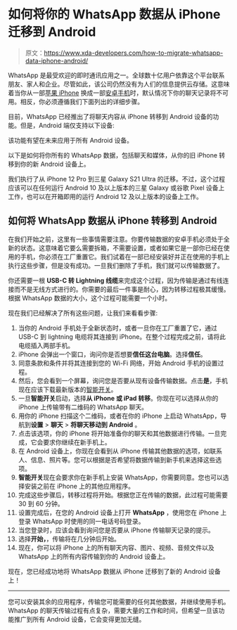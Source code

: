 # 如何将你的 WhatsApp 数据从 iPhone 迁移到 Android

> 原文：<https://www.xda-developers.com/how-to-migrate-whatsapp-data-iphone-android/>

WhatsApp 是最受欢迎的即时通讯应用之一。全球数十亿用户依靠这个平台联系朋友、家人和企业。尽管如此，该公司仍然没有为人们的信息提供云存储。这意味着当你从一部[苹果 iPhone](http://xda-developers.com/best-iphone) 换成一部[安卓手机](https://www.xda-developers.com/best-phones/)时，默认情况下你的聊天记录将不可用。相反，你必须遵循我们下面列出的详细步骤。

目前，WhatsApp 已经推出了将聊天内容从 iPhone 转移到 Android 设备的功能。但是，Android 端仅支持以下设备:

该功能有望在未来应用于所有 Android 设备。

以下是如何将你所有的 WhatsApp 数据，包括聊天和媒体，从你的旧 iPhone 转移到你的新 Android 设备上。

我们执行了从 iPhone 12 Pro 到三星 Galaxy S21 Ultra 的迁移。不过，这个过程应该可以在任何运行 Android 10 及以上版本的三星 Galaxy 或谷歌 Pixel 设备上工作，也可以在开箱即用的运行 Android 12 及以上版本的设备上工作。

## 如何将 WhatsApp 数据从 iPhone 转移到 Android

在我们开始之前，这里有一些事情需要注意。你要传输数据的安卓手机必须处于全新的状态。这意味着它要么需要拆箱，不需要设置，或者如果它是一部你已经在使用的手机，你必须在工厂重置它。我们试着在一部已经安装好并正在使用的手机上执行这些步骤，但是没有成功。一旦我们删除了手机，我们就可以传输数据了。

你还需要一根 **USB-C 转 Lightning 线缆**来完成这个过程，因为传输是通过有线连接而不是无线方式进行的。你需要的最后一件事是耐心，因为转移过程极其缓慢。根据 WhatsApp 数据的大小，这个过程可能需要一个小时。

现在我们已经解决了所有这些问题，让我们来看看步骤:

1.  当你的 Android 手机处于全新状态时，或者一旦你在工厂重置了它，通过 USB-C 到 lightning 电缆将其连接到 iPhone。在整个过程完成之前，请将此电缆插入两部手机。
2.  iPhone 会弹出一个窗口，询问你是否想要**信任这台电脑**。选择**信任**。
3.  同意条款和条件并将其连接到您的 Wi-Fi 网络，开始 Android 手机的设置过程。
4.  然后，您会看到一个屏幕，询问您是否要从现有设备传输数据。点击**是**，手机现在应该下载最新版本的[智能开关](https://play.google.com/store/apps/details?id=com.sec.android.easyMover)。
5.  一旦**智能开关**启动，选择**从 iPhone 或 iPad 转移**。你现在可以选择从你的 iPhone 上传输带有二维码的 WhatsApp 聊天。
6.  用你的 iPhone 扫描这个二维码，或者在你的 iPhone 上启动 WhatsApp，导航到**设置** > **聊天** > **将聊天移动到 Android** 。
7.  点击该选项，你的 iPhone 将开始准备你的聊天和其他数据进行传输。一旦完成，它会要求你继续在新手机上。
8.  在 Android 设备上，你现在会看到从 iPhone 传输其他数据的选项，如联系人、信息、照片等。您可以根据是否希望将数据传输到新手机来选择这些选项。
9.  **智能开关**现在会要求你在新手机上安装 WhatsApp，你需要同意。您也可以选择安装之前在 iPhone 上的其他应用程序。
10.  完成这些步骤后，转移过程将开始。根据您正在传输的数据，此过程可能需要 30 到 60 分钟。
11.  设置完成后，在您的 Android 设备上打开 **WhatsApp** ，使用您在 iPhone 上登录 WhatsApp 时使用的同一电话号码登录。
12.  当您登录时，应该会看到询问您是否要从 iPhone 传输聊天记录的提示。
13.  选择**开始，**，传输将在几分钟后开始。
14.  现在，你可以将 iPhone 上的所有聊天内容、图片、视频、音频文件以及 WhatsApp 上的所有内容传输到你的 Android 设备上。

现在，您已经成功地将 WhatsApp 数据从 iPhone 迁移到了新的 Android 设备上！

* * *

您可以安装其余的应用程序，传输您可能需要的任何其他数据，并继续使用手机。WhatsApp 的聊天传输过程有点复杂，需要大量的工作和时间，但希望一旦该功能推广到所有 Android 设备，它会变得更加无缝。